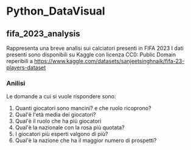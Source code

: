 # Python_DataVisual

## fifa_2023_analysis
Rappresenta una breve analisi sui calciatori presenti in FIFA 2023
I dati presenti sono disponibili su Kaggle con licenza CC0: Public Domain reperibili a https://www.kaggle.com/datasets/sanjeetsinghnaik/fifa-23-players-dataset
### Anilisi

Le domande a cui si vuole rispondere sono:

1) Quanti giocatori sono mancini? e che ruolo ricoprono?
2) Qual'è l'età media dei giocatori?
3) Qual'è il ruolo che ha più giocatori
4) Qual'è la nazionale con la rosa più quotata?
5) I giocatori più esperti valgono di più?
6) Qual'è la nazione che ha il maggior numero di prospetti?
